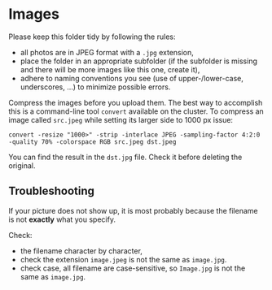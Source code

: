 Images
======

Please keep this folder tidy by following the rules:
* all photos are in JPEG format with a `.jpg` extension,
* place the folder in an appropriate subfolder (if the subfolder is missing and
  there will be more images like this one, create it),
* adhere to naming conventions you see (use of upper-/lower-case, underscores,
  &hellip;) to minimize possible errors.

Compress the images before you upload them. The best way to accomplish this is
a command-line tool `convert` available on the cluster. To compress an image
called `src.jpeg` while setting its larger side to 1000 px issue:

    convert -resize "1000>" -strip -interlace JPEG -sampling-factor 4:2:0 -quality 70% -colorspace RGB src.jpeg dst.jpeg

You can find the result in the `dst.jpg` file. Check it before deleting the
original.


Troubleshooting
---------------

If your picture does not show up, it is most probably because the filename is
not **exactly** what you specify.

Check:
* the filename character by character,
* check the extension `image.jpeg` is not the same as `image.jpg`.
* check case, all filename are case-sensitive, so `Image.jpg` is not the same
  as `image.jpg`.
